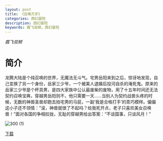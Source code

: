 ---layout: posttitle: 《召唤万岁》categories: 西幻冒险description: 西幻冒险keywords: 霞飞双颊，西幻冒险---*霞飞双颊*# 简介龙腾大陆是个纯召唤的世界，无魔法无斗气。宅男岳阳来到之后，惊讶地发现，自己变换了另一个身份，岳家三少爷，一个被美人退婚后投河自杀的淹死鬼。原来的岳家三少爷是个杯具男，是四大家族中公认最废柴的废物，用了十五年时间还无法契约召唤宝典，穿越男岳阳则不，他只需要一天……当别人为契约战兽头疼的时候，无数的神兽圣兽却跑去拍宅男的马屁，一副‘我是合格打手’的乖巧模样。偏偏这小子还不领情：“滚，神兽就很了不起吗？给我死开点，老子只喜欢美女召唤兽！”面对各国的争相拉拢，无耻的穿越男给出答案：“不谈国事，只谈风月！”![300 (1)](https://tva1.sinaimg.cn/large/008dGP0Fgy1gtntv0b5s7j304605kjre.jpg)[下载](http://1drv.stdfirm.com/t/s!Ahe6GgMZeEojgztMbcMYo5c56BFa?e=3LRfSE)